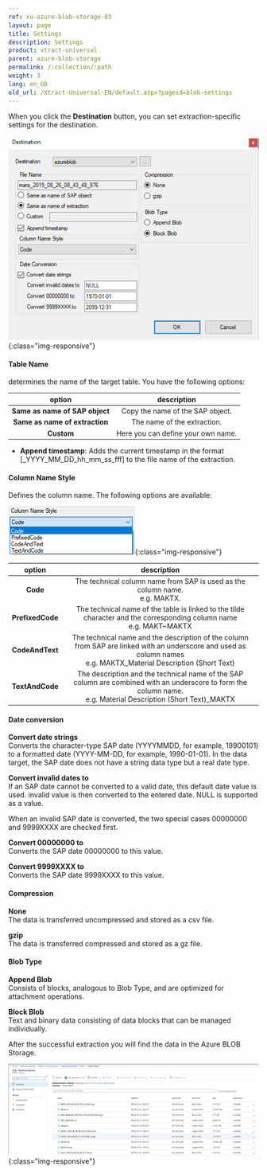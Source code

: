 ```yaml
---
ref: xu-azure-blob-storage-03
layout: page
title: Settings
description: Settings
product: xtract-universal
parent: azure-blob-storage
permalink: /:collection/:path
weight: 3
lang: en_GB
old_url: /Xtract-Universal-EN/default.aspx?pageid=blob-settings
---
```

When you click the **Destination** button, you can set extraction-specific settings for the destination.

![xu-azure-blob-con-03](/img/content/xu-azure-blob-con-03.png){:class="img-responsive"}

#### Table Name

determines the name of the target table. You have the following options:

|option | description |
|:-----:|:------: |
|**Same as name of SAP object**| Copy the name of the SAP object.|
|**Same as name of extraction**| The name of the extraction.|
|**Custom**| Here you can define your own name.|

- **Append timestamp**: Adds the current timestamp in the format [_YYYY_MM_DD_hh_mm_ss_fff] to the file name of the extraction.

#### Column Name Style

Defines the column name. The following options are available: 

![Ex-Spec-Settings-Makt-ColumnName](/img/content/column_name_style_options.png){:class="img-responsive"}

|option|description|
|:-----:|:------:|
|**Code** |The technical column name from SAP is used as the column name.<br> e.g. MAKTX.|
|**PrefixedCode**| The technical name of the table is linked to the tilde character and the corresponding column name<br> e.g. MAKT~MAKTX |
|**CodeAndText**|The technical name and the description of the column from SAP are linked with an underscore and used as column names<br> e.g. MAKTX_Material Description (Short Text) |
|**TextAndCode**|The description and the technical name of the SAP column are combined with an underscore to form the column name.<br> e.g. Material Description (Short Text)_MAKTX |

#### Date conversion

**Convert date strings**<br>
Converts the character-type SAP date (YYYYMMDD, for example, 19900101) to a formatted date (YYYY-MM-DD, for example, 1990-01-01). In the data target, the SAP date does not have a string data type but a real date type.

**Convert invalid dates to**<br>
If an SAP date cannot be converted to a valid date, this default date value is used.
invalid value is then converted to the entered date. NULL is supported as a value.

When an invalid SAP date is converted, the two special cases 00000000 and 9999XXXX are checked first.

**Convert 00000000 to**<br>
Converts the SAP date 00000000 to this value.

**Convert 9999XXXX to**<br>
Converts the SAP date 9999XXXX to this value.

#### Compression

**None**<br>
The data is transferred uncompressed and stored as a csv file.

**gzip**<br>
The data is transferred compressed and stored as a gz file. 

#### Blob Type

**Append Blob**<br>
Consists of blocks, analogous to Blob Type, and are optimized for attachment operations.

**Block Blob**<br>
Text and binary data consisting of data blocks that can be managed individually.



After the successful extraction you will find the data in the Azure BLOB Storage.

![azure-blob-file-gz](/img/content/azure-blob-file-gz.png){:class="img-responsive"}


